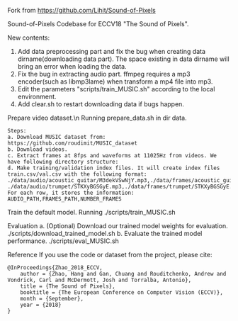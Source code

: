 Fork from https://github.com/Lihit/Sound-of-Pixels

Sound-of-Pixels
Codebase for ECCV18 "The Sound of Pixels".


New contents:
1. Add data preprocessing part and fix the bug when creating data dirname(downloading data part). The space existing in data dirname will bring an error when loading the data.
2. Fix the bug in extracting audio part. ffmpeg requires a mp3 encoder(such as libmp3lame) when transform a mp4 file into mp3.
3. Edit the parameters "scripts/train_MUSIC.sh" according to the local environment.
4. Add clear.sh to restart downloading data if bugs happen.


Prepare video dataset.\n
    Running prepare_data.sh in dir data.

    Steps:
    a. Download MUSIC dataset from: https://github.com/roudimit/MUSIC_dataset
    b. Download videos.
    c. Extract frames at 8fps and waveforms at 11025Hz from videos. We have following directory structure:
    d. Make training/validation index files. It will create index files train.csv/val.csv with the following format:
    ./data/audio/acoustic_guitar/M3dekVSwNjY.mp3,./data/frames/acoustic_guitar/M3dekVSwNjY.mp4,1580
    ./data/audio/trumpet/STKXyBGSGyE.mp3,./data/frames/trumpet/STKXyBGSGyE.mp4,493
    For each row, it stores the information: AUDIO_PATH,FRAMES_PATH,NUMBER_FRAMES


Train the default model.
    Running ./scripts/train_MUSIC.sh


Evaluation
    a. (Optional) Download our trained model weights for evaluation.
        ./scripts/download_trained_model.sh
    b. Evaluate the trained model performance.
        ./scripts/eval_MUSIC.sh


Reference
If you use the code or dataset from the project, please cite:

    @InProceedings{Zhao_2018_ECCV,
        author = {Zhao, Hang and Gan, Chuang and Rouditchenko, Andrew and Vondrick, Carl and McDermott, Josh and Torralba, Antonio},
        title = {The Sound of Pixels},
        booktitle = {The European Conference on Computer Vision (ECCV)},
        month = {September},
        year = {2018}
    }
